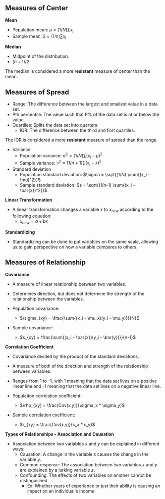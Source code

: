 ## Measures of Center
**Mean**
- Population mean: $\mu = (1/N) \sum{x_i}$ 
- Sample mean: $\bar{x} = (1/n) \sum{x_i}$

**Median**
- Midpoint of the distribution.
- $(n+1)/2$

The median is considered a more **resistant** measure of center than the mean.
## Measures of Spread
- Range: The difference between the largest and smallest value in a data set.
- Pth percentile: The value such that P% of the data set is at or below the value.
- Quartiles: Splits the data set into quarters.
	- IQR: The difference between the third and first quartiles. 

The IQR is considered a more **resistant** measure of spread than the range.

- Variance
	- Population variance: $\sigma^2 = (1/N) \sum{(x_i - \mu)^2}$ 
	- Sample variance: $s^2 = (1/n+1) \sum{(x_i - \bar{x})^2}$
- Standard deviation
	- Population standard deviation: $\sigma = \sqrt{(1/N) \sum{(x_i - \mu)^2}}$ 
	- Sample standard deviation: $s = \sqrt{(1/n-1) \sum{(x_i - \bar{x})^2}}$ 

**Linear Transformation**
- A linear transformation changes a variable $x$ to $x_{new}$ according to the following equation:
	- $x_{new} = a + bx$

**Standardizing**
- Standardizing can be done to put variables on the same scale, allowing us to gain perspective on how a variable compares to others.

## Measures of Relationship
**Covariance**
- A measure of linear relationship between two variables.
- Determines direction, but does not determine the strength of the relationship between the variables.

- Population covariance:
	- $\sigma_{xy} = \frac{\sum{(x_i - \mu_x)(y_i - \mu_y)}}{N}$
- Sample covariance:
	- $s_{xy} = \frac{\sum{(x_i - \bar{x})(y_i - \bar{y})}}{n-1}$

**Correlation Coefficient**
- Covariance divided by the product of the standard deviations.
- A measure of both of the direction and strength of the relationship between variables.
- Ranges from 1 to -1, with 1 meaning that the data set lives on a positive linear line and -1 meaning that the data set lives on a negative linear line.

- Population correlation coefficient:
	- $\rho_{xy} = \frac{Cov(x,y)}{\sigma_x * \sigma_y}$
- Sample correlation coefficient: 
	- $r_{xy} = \frac{Cov(x,y)}{s_x * s_y}$

**Types of Relationships - Association and Causation**
- Association between two variables $x$ and $y$ can be explained in different ways:
	- Causation: A change in the variable $x$ causes the change in the variable $y$.
	- Common response: The association between two variables $x$ and $y$ are explained by a lurking variable $z$. 
	- Confounding: The effects of two variables on another cannot be distinguished.
		- Ex: Whether years of experience or just their ability is causing an impact on an individual's income.

